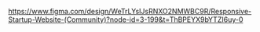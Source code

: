 https://www.figma.com/design/WeTrLYsIJsRNXO2NMWBC9R/Responsive-Startup-Website-(Community)?node-id=3-199&t=ThBPEYX9bYTZI6uy-0
